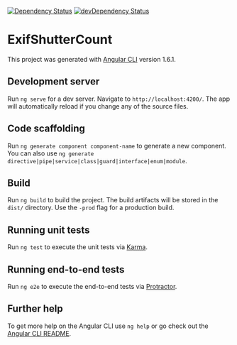
[![Dependency Status](https://david-dm.org/JulianBerger/exif-shutter-count.svg?theme=shields.io)](https://david-dm.org/JulianBerger/exif-shutter-count)
[![devDependency Status](https://david-dm.org/JulianBerger/exif-shutter-count/dev-status.svg?theme=shields.io)](https://david-dm.org/JulianBerger/exif-shutter-count#info=devDependencies)
# ExifShutterCount

This project was generated with [Angular CLI](https://github.com/angular/angular-cli) version 1.6.1.

## Development server

Run `ng serve` for a dev server. Navigate to `http://localhost:4200/`. The app will automatically reload if you change any of the source files.

## Code scaffolding

Run `ng generate component component-name` to generate a new component. You can also use `ng generate directive|pipe|service|class|guard|interface|enum|module`.

## Build

Run `ng build` to build the project. The build artifacts will be stored in the `dist/` directory. Use the `-prod` flag for a production build.

## Running unit tests

Run `ng test` to execute the unit tests via [Karma](https://karma-runner.github.io).

## Running end-to-end tests

Run `ng e2e` to execute the end-to-end tests via [Protractor](http://www.protractortest.org/).

## Further help

To get more help on the Angular CLI use `ng help` or go check out the [Angular CLI README](https://github.com/angular/angular-cli/blob/master/README.md).
